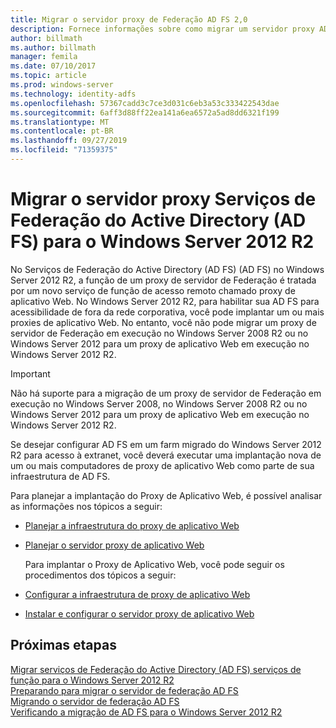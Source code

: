 ```yaml
---
title: Migrar o servidor proxy de Federação AD FS 2,0
description: Fornece informações sobre como migrar um servidor proxy AD FS para o Windows Server 2012 R2.
author: billmath
ms.author: billmath
manager: femila
ms.date: 07/10/2017
ms.topic: article
ms.prod: windows-server
ms.technology: identity-adfs
ms.openlocfilehash: 57367cadd3c7ce3d031c6eb3a53c333422543dae
ms.sourcegitcommit: 6aff3d88ff22ea141a6ea6572a5ad8dd6321f199
ms.translationtype: MT
ms.contentlocale: pt-BR
ms.lasthandoff: 09/27/2019
ms.locfileid: "71359375"
---
```

# <a name="migrate-the-active-directory-federation-services-proxy-server-to-windows-server-2012-r2"></a>Migrar o servidor proxy Serviços de Federação do Active Directory (AD FS) para o Windows Server 2012 R2

No Serviços de Federação do Active Directory (AD FS) (AD FS) no Windows Server 2012 R2, a função de um proxy de servidor de Federação é tratada por um novo serviço de função de acesso remoto chamado proxy de aplicativo Web. No Windows Server 2012 R2, para habilitar sua AD FS para acessibilidade de fora da rede corporativa, você pode implantar um ou mais proxies de aplicativo Web. No entanto, você não pode migrar um proxy de servidor de Federação em execução no Windows Server 2008 R2 ou no Windows Server 2012 para um proxy de aplicativo Web em execução no Windows Server 2012 R2.  
  
> [!IMPORTANT]
>  Não há suporte para a migração de um proxy de servidor de Federação em execução no Windows Server 2008, no Windows Server 2008 R2 ou no Windows Server 2012 para um proxy de aplicativo Web em execução no Windows Server 2012 R2.  
  
Se desejar configurar AD FS em um farm migrado do Windows Server 2012 R2 para acesso à extranet, você deverá executar uma implantação nova de um ou mais computadores de proxy de aplicativo Web como parte de sua infraestrutura de AD FS.  
  
Para planejar a implantação do Proxy de Aplicativo Web, é possível analisar as informações nos tópicos a seguir:  
  
- [Planejar a infraestrutura do proxy de aplicativo Web](https://technet.microsoft.com/library/dn383648.aspx)  
  
- [Planejar o servidor proxy de aplicativo Web](https://technet.microsoft.com/library/dn383647.aspx)  
  
  Para implantar o Proxy de Aplicativo Web, você pode seguir os procedimentos dos tópicos a seguir:  
  
- [Configurar a infraestrutura de proxy de aplicativo Web](https://technet.microsoft.com/library/dn383644.aspx)  
  
- [Instalar e configurar o servidor proxy de aplicativo Web](https://technet.microsoft.com/library/dn383662.aspx)  
  
## <a name="next-steps"></a>Próximas etapas
 [Migrar serviços de Federação do Active Directory (AD FS) serviços de função para o Windows Server 2012 R2](migrate-ad-fs-service-role-to-windows-server-r2.md)   
 [Preparando para migrar o servidor de federação AD FS](prepare-migrate-ad-fs-server-r2.md)   
 [Migrando o servidor de federação AD FS](migrate-ad-fs-fed-server-r2.md)    
 [Verificando a migração de AD FS para o Windows Server 2012 R2](verify-ad-fs-migration.md)

